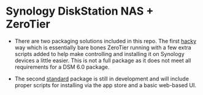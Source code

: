 Synology DiskStation NAS + ZeroTier
======

 - There are two packaging solutions included in this repo. The first [hacky](hacky) way which is essentially bare bones ZeroTier running with a few extra scripts added to help make controlling and installing it on Synology devices a little easier. This is not a full package as it does not meet all requirements for a DSM 6.0 package.

 - The second [standard](standard) package is still in development and will include proper scripts for installing via the app store and a basic web-based UI. 